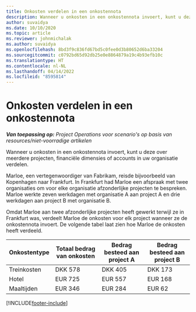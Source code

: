 ```yaml
---
title: Onkosten verdelen in een onkostennota
description: Wanneer u onkosten in een onkostennota invoert, kunt u deze over meerdere projecten, rechtspersonen of accounts in uw organisatie verdelen.
author: suvaidya
ms.date: 10/10/2020
ms.topic: article
ms.reviewer: johnmichalak
ms.author: suvaidya
ms.openlocfilehash: 8bd3f9c836fd67bd5c0fee0d3b80652d6ba33204
ms.sourcegitcommit: c0792bd65d92db25e0e8864879a19c4b93efb10c
ms.translationtype: HT
ms.contentlocale: nl-NL
ms.lasthandoff: 04/14/2022
ms.locfileid: "8595814"
---
```

# <a name="distributions-on-an-expense-report"></a>Onkosten verdelen in een onkostennota

_**Van toepassing op:** Project Operations voor scenario's op basis van resources/niet-voorradige artikelen_

Wanneer u onkosten in een onkostennota invoert, kunt u deze over meerdere projecten, financiële dimensies of accounts in uw organisatie verdelen.

Marloe, een vertegenwoordiger van Fabrikam, reisde bijvoorbeeld van Kopenhagen naar Frankfurt. In Frankfurt had Marloe een afspraak met twee organisaties om voor elke organisatie afzonderlijke projecten te bespreken. Marloe werkte zeven werkdagen met organisatie A aan project A en drie werkdagen aan project B met organisatie B.

Omdat Marloe aan twee afzonderlijke projecten heeft gewerkt terwijl ze in Frankfurt was, verdeelt Marloe de onkosten voor elk project wanneer ze de onkostennota invoert. De volgende tabel laat zien hoe Marloe de onkosten heeft verdeeld.

| Onkostentype | Totaal bedrag van onkosten | Bedrag besteed aan project A | Bedrag besteed aan project B |
|--------------|----------------------|---------------------------------|---------------------------------|
| Treinkosten   | DKK 578              | DKK 405                         | DKK 173                         |
| Hotel        | EUR 725              | EUR 557                         | EUR 168                         |
| Maaltijden        | EUR 346              | EUR 284                         | EUR 62                          |


[!INCLUDE[footer-include](../includes/footer-banner.md)]